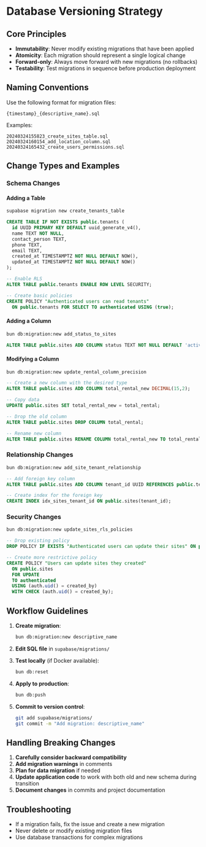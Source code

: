 # Database Versioning Strategy

## Core Principles

- **Immutability**: Never modify existing migrations that have been applied
- **Atomicity**: Each migration should represent a single logical change
- **Forward-only**: Always move forward with new migrations (no rollbacks)
- **Testability**: Test migrations in sequence before production deployment

## Naming Conventions

Use the following format for migration files:
```
{timestamp}_{descriptive_name}.sql
```

Examples:
```
20240324155823_create_sites_table.sql
20240324160154_add_location_column.sql
20240324165432_create_users_permissions.sql
```

## Change Types and Examples

### Schema Changes

#### Adding a Table
```bash
supabase migration new create_tenants_table
```

```sql
CREATE TABLE IF NOT EXISTS public.tenants (
  id UUID PRIMARY KEY DEFAULT uuid_generate_v4(),
  name TEXT NOT NULL,
  contact_person TEXT,
  phone TEXT,
  email TEXT,
  created_at TIMESTAMPTZ NOT NULL DEFAULT NOW(),
  updated_at TIMESTAMPTZ NOT NULL DEFAULT NOW()
);

-- Enable RLS
ALTER TABLE public.tenants ENABLE ROW LEVEL SECURITY;

-- Create basic policies
CREATE POLICY "Authenticated users can read tenants" 
  ON public.tenants FOR SELECT TO authenticated USING (true);
```

#### Adding a Column
```bash
bun db:migration:new add_status_to_sites
```

```sql
ALTER TABLE public.sites ADD COLUMN status TEXT NOT NULL DEFAULT 'active';
```

#### Modifying a Column
```bash
bun db:migration:new update_rental_column_precision
```

```sql
-- Create a new column with the desired type
ALTER TABLE public.sites ADD COLUMN total_rental_new DECIMAL(15,2);

-- Copy data
UPDATE public.sites SET total_rental_new = total_rental;

-- Drop the old column
ALTER TABLE public.sites DROP COLUMN total_rental;

-- Rename new column
ALTER TABLE public.sites RENAME COLUMN total_rental_new TO total_rental;
```

### Relationship Changes

```bash
bun db:migration:new add_site_tenant_relationship
```

```sql
-- Add foreign key column
ALTER TABLE public.sites ADD COLUMN tenant_id UUID REFERENCES public.tenants(id);

-- Create index for the foreign key
CREATE INDEX idx_sites_tenant_id ON public.sites(tenant_id);
```

### Security Changes

```bash
bun db:migration:new update_sites_rls_policies
```

```sql
-- Drop existing policy
DROP POLICY IF EXISTS "Authenticated users can update their sites" ON public.sites;

-- Create more restrictive policy
CREATE POLICY "Users can update sites they created" 
  ON public.sites
  FOR UPDATE 
  TO authenticated
  USING (auth.uid() = created_by)
  WITH CHECK (auth.uid() = created_by);
```

## Workflow Guidelines

1. **Create migration**:
   ```bash
   bun db:migration:new descriptive_name
   ```

2. **Edit SQL file** in `supabase/migrations/`

3. **Test locally** (if Docker available):
   ```bash
   bun db:reset
   ```

4. **Apply to production**:
   ```bash
   bun db:push
   ```

5. **Commit to version control**:
   ```bash
   git add supabase/migrations/
   git commit -m "Add migration: descriptive_name"
   ```

## Handling Breaking Changes

1. **Carefully consider backward compatibility**
2. **Add migration warnings** in comments
3. **Plan for data migration** if needed
4. **Update application code** to work with both old and new schema during transition
5. **Document changes** in commits and project documentation

## Troubleshooting

- If a migration fails, fix the issue and create a new migration
- Never delete or modify existing migration files
- Use database transactions for complex migrations